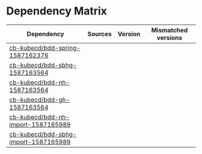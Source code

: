 # Dependency Matrix

Dependency | Sources | Version | Mismatched versions
---------- | ------- | ------- | -------------------
[cb-kubecd/bdd-spring-1587162376](https://github.com/cb-kubecd/bdd-spring-1587162376.git) |  | []() | 
[cb-kubecd/bdd-sbhg-1587163564](https://github.com/cb-kubecd/bdd-sbhg-1587163564.git) |  | []() | 
[cb-kubecd/bdd-nh-1587163564](https://github.com/cb-kubecd/bdd-nh-1587163564.git) |  | []() | 
[cb-kubecd/bdd-gh-1587163564](https://github.com/cb-kubecd/bdd-gh-1587163564.git) |  | []() | 
[cb-kubecd/bdd-nh-import-1587165989](https://github.com/cb-kubecd/bdd-nh-import-1587165989.git) |  | []() | 
[cb-kubecd/bdd-sbhg-import-1587165989](https://github.com/cb-kubecd/bdd-sbhg-import-1587165989.git) |  | []() | 

